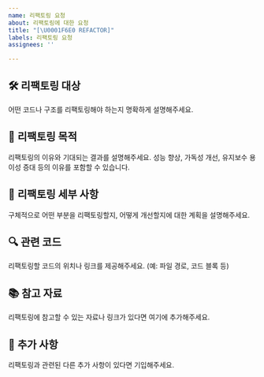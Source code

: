 ```yaml
---
name: 리팩토링 요청
about: 리팩토링에 대한 요청
title: "[\U0001F6E0️ REFACTOR]"
labels: 리팩토링 요청
assignees: ''

---
```


## 🛠️ 리팩토링 대상

어떤 코드나 구조를 리팩토링해야 하는지 명확하게 설명해주세요.

## 🚀 리팩토링 목적

리팩토링의 이유와 기대되는 결과를 설명해주세요. 성능 향상, 가독성 개선, 유지보수 용이성 증대 등의 이유를 포함할 수 있습니다.

## 🔄 리팩토링 세부 사항

구체적으로 어떤 부분을 리팩토링할지, 어떻게 개선할지에 대한 계획을 설명해주세요.

## 🔍 관련 코드

리팩토링할 코드의 위치나 링크를 제공해주세요. (예: 파일 경로, 코드 블록 등)

## 📚 참고 자료

리팩토링에 참고할 수 있는 자료나 링크가 있다면 여기에 추가해주세요.

## 📝 추가 사항

리팩토링과 관련된 다른 추가 사항이 있다면 기입해주세요.
